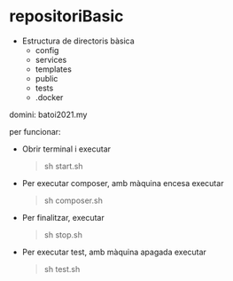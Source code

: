 # repositoriBasic

 * Estructura de directoris bàsica
    * config
    * services
    * templates
    * public
    * tests
    * .docker

 
 domini: batoi2021.my
 
 per funcionar: 
  * Obrir terminal i executar 
    > sh start.sh
  * Per executar composer, amb màquina encesa executar
    > sh composer.sh
  * Per finalitzar, executar
    > sh stop.sh 
  * Per executar test, amb màquina apagada executar
    > sh test.sh 